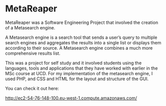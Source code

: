 MetaReaper
==========

MetaReaper was a Software Engineering Project that involved the creation of a Metasearch engine. 

A Metasearch engine is a search tool that sends a user’s query to multiple search engines and aggregates 
the results into a single list or displays them according to their source. A Metasearch engine combines 
a much more comprehensive results list.

This was a project for self study and it involved students using the languages, tools and applications 
that they have worked with earlier in the MSc course at UCD. For my implementation of the metasearch engine, 
I used PHP, and CSS and HTML for the layout and structure of the GUI.


You can check it out here:

http://ec2-54-76-148-100.eu-west-1.compute.amazonaws.com/
